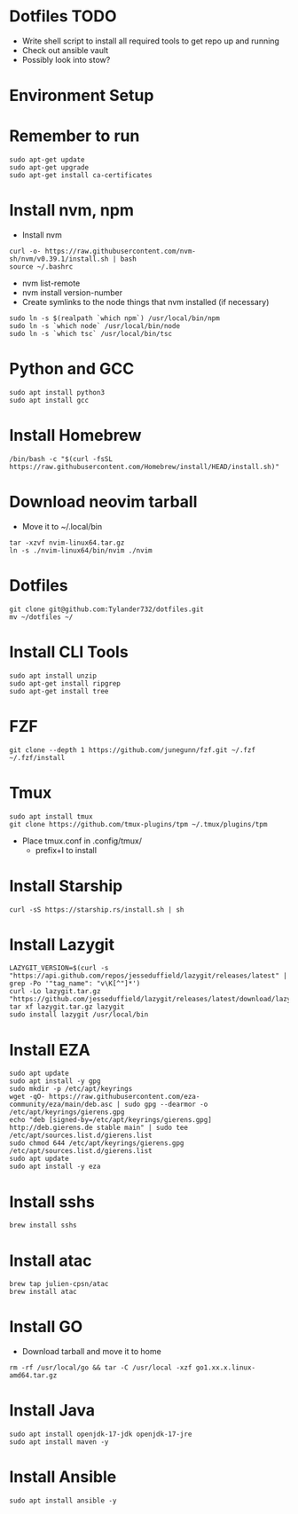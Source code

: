 # Dotfiles TODO
- Write shell script to install all required tools to get repo up and running
- Check out ansible vault
- Possibly look into stow?

# Environment Setup
# Remember to run
```
sudo apt-get update
sudo apt-get upgrade
sudo apt-get install ca-certificates
```
# Install nvm, npm
- Install nvm
```
curl -o- https://raw.githubusercontent.com/nvm-sh/nvm/v0.39.1/install.sh | bash
source ~/.bashrc
```
- nvm list-remote
- nvm install version-number
- Create symlinks to the node things that nvm installed (if necessary)
```
sudo ln -s $(realpath `which npm`) /usr/local/bin/npm
sudo ln -s `which node` /usr/local/bin/node
sudo ln -s `which tsc` /usr/local/bin/tsc
```
# Python and GCC
```
sudo apt install python3
sudo apt install gcc
```
# Install Homebrew
```
/bin/bash -c "$(curl -fsSL https://raw.githubusercontent.com/Homebrew/install/HEAD/install.sh)"
```
# Download neovim tarball
- Move it to ~/.local/bin
```
tar -xzvf nvim-linux64.tar.gz
ln -s ./nvim-linux64/bin/nvim ./nvim
```
# Dotfiles
```
git clone git@github.com:Tylander732/dotfiles.git
mv ~/dotfiles ~/
```
# Install CLI Tools
```
sudo apt install unzip
sudo apt-get install ripgrep
sudo apt-get install tree
```
# FZF
```
git clone --depth 1 https://github.com/junegunn/fzf.git ~/.fzf
~/.fzf/install
```
# Tmux
```
sudo apt install tmux
git clone https://github.com/tmux-plugins/tpm ~/.tmux/plugins/tpm
```
- Place tmux.conf in .config/tmux/
    - prefix+I to install
# Install Starship
```
curl -sS https://starship.rs/install.sh | sh
```
# Install Lazygit
```
LAZYGIT_VERSION=$(curl -s "https://api.github.com/repos/jesseduffield/lazygit/releases/latest" | grep -Po '"tag_name": "v\K[^"]*')
curl -Lo lazygit.tar.gz "https://github.com/jesseduffield/lazygit/releases/latest/download/lazygit_${LAZYGIT_VERSION}_Linux_x86_64.tar.gz"
tar xf lazygit.tar.gz lazygit
sudo install lazygit /usr/local/bin
```
# Install EZA
```
sudo apt update
sudo apt install -y gpg
sudo mkdir -p /etc/apt/keyrings
wget -qO- https://raw.githubusercontent.com/eza-community/eza/main/deb.asc | sudo gpg --dearmor -o /etc/apt/keyrings/gierens.gpg
echo "deb [signed-by=/etc/apt/keyrings/gierens.gpg] http://deb.gierens.de stable main" | sudo tee /etc/apt/sources.list.d/gierens.list
sudo chmod 644 /etc/apt/keyrings/gierens.gpg /etc/apt/sources.list.d/gierens.list
sudo apt update
sudo apt install -y eza
```
# Install sshs
```
brew install sshs
```
# Install atac
```
brew tap julien-cpsn/atac
brew install atac
```
# Install GO
- Download tarball and move it to home
```
rm -rf /usr/local/go && tar -C /usr/local -xzf go1.xx.x.linux-amd64.tar.gz
```
# Install Java
```
sudo apt install openjdk-17-jdk openjdk-17-jre
sudo apt install maven -y
```
# Install Ansible
```
sudo apt install ansible -y
```
